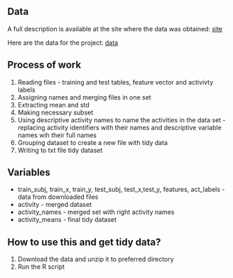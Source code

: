 ## Data
A full description is available at the site where the data was obtained:
[site](http://archive.ics.uci.edu/ml/datasets/Human+Activity+Recognition+Using+Smartphones)

Here are the data for the project:
[data](https://d396qusza40orc.cloudfront.net/getdata%2Fprojectfiles%2FUCI%20HAR%20Dataset.zip) 

## Process of work
1. Reading files - training and test tables, feature vector and activivty labels
2. Assigning names and merging files in one set
3. Extracting mean and std
4. Making necessary subset
5. Using descriptive activity names to name the activities in the data set - replacing activity identifiers with their names and descriptive variable names wih their full names
6. Grouping dataset to create a new file with tidy data
7. Writing to txt file tidy dataset

## Variables
- train_subj, train_x, train_y, test_subj, test_x,test_y, features, act_labels - data from downloaded files
- activity - merged dataset
- activity_names - merged set with right activity names
- activity_means - final tidy dataset

## How to use this and get tidy data?
1. Download the data and unzip it to preferred directory
2. Run the R script
